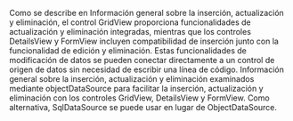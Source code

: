 Como se describe en Información general sobre la inserción, actualización y eliminación, el control GridView
 proporciona funcionalidades de actualización y eliminación integradas, mientras que los controles DetailsView 
 y FormView incluyen compatibilidad de inserción junto con la funcionalidad de edición y eliminación. Estas 
 funcionalidades de modificación de datos se pueden conectar directamente a un control de origen de datos sin 
 necesidad de escribir una línea de código. Información general sobre la inserción, actualización y 
 eliminación examinados mediante objectDataSource para facilitar la inserción, actualización y eliminación con 
 los controles GridView, DetailsView y FormView. Como alternativa, SqlDataSource se puede usar en lugar de 
 ObjectDataSource.